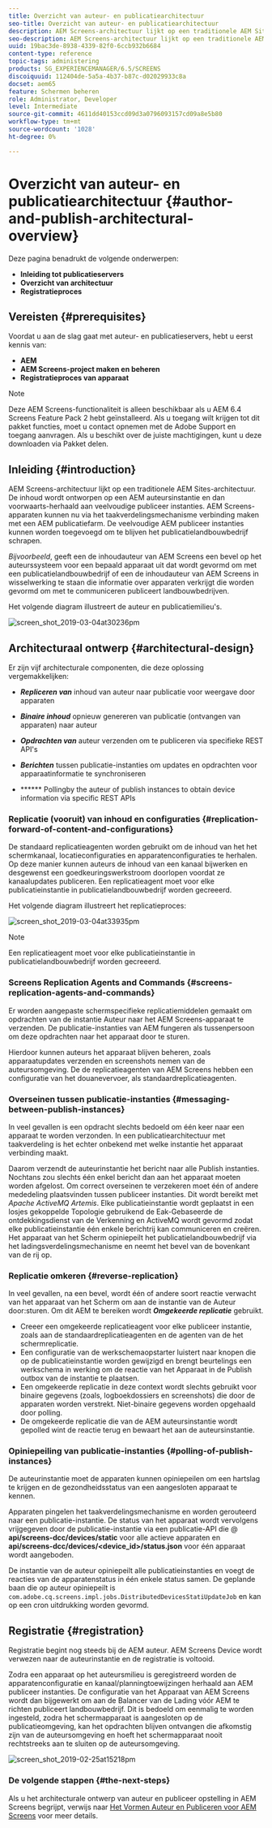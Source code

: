 ```yaml
---
title: Overzicht van auteur- en publicatiearchitectuur
seo-title: Overzicht van auteur- en publicatiearchitectuur
description: AEM Screens-architectuur lijkt op een traditionele AEM Sites-architectuur. De inhoud wordt ontworpen op een AEM auteursinstantie en dan voorwaarts-herhaald aan veelvoudige publiceer instanties. Volg deze pagina voor meer informatie over auteur en publiceer een architecturaal overzicht.
seo-description: AEM Screens-architectuur lijkt op een traditionele AEM Sites-architectuur. De inhoud wordt ontworpen op een AEM auteursinstantie en dan voorwaarts-herhaald aan veelvoudige publiceer instanties. Volg deze pagina voor meer informatie over auteur en publiceer een architecturaal overzicht.
uuid: 19bac3de-8938-4339-82f0-6ccb932b6684
content-type: reference
topic-tags: administering
products: SG_EXPERIENCEMANAGER/6.5/SCREENS
discoiquuid: 112404de-5a5a-4b37-b87c-d02029933c8a
docset: aem65
feature: Schermen beheren
role: Administrator, Developer
level: Intermediate
source-git-commit: 4611dd40153ccd09d3a0796093157cd09a8e5b80
workflow-type: tm+mt
source-wordcount: '1028'
ht-degree: 0%

---
```



# Overzicht van auteur- en publicatiearchitectuur {#author-and-publish-architectural-overview}

Deze pagina benadrukt de volgende onderwerpen:

* **Inleiding tot publicatieservers**
* **Overzicht van architectuur**
* **Registratieproces**

## Vereisten {#prerequisites}

Voordat u aan de slag gaat met auteur- en publicatieservers, hebt u eerst kennis van:

* **AEM**
* **AEM Screens-project maken en beheren**
* **Registratieproces van apparaat**

>[!NOTE]
>
>Deze AEM Screens-functionaliteit is alleen beschikbaar als u AEM 6.4 Screens Feature Pack 2 hebt geïnstalleerd. Als u toegang wilt krijgen tot dit pakket functies, moet u contact opnemen met de Adobe Support en toegang aanvragen. Als u beschikt over de juiste machtigingen, kunt u deze downloaden via Pakket delen.

## Inleiding {#introduction}

AEM Screens-architectuur lijkt op een traditionele AEM Sites-architectuur. De inhoud wordt ontworpen op een AEM auteursinstantie en dan voorwaarts-herhaald aan veelvoudige publiceer instanties. AEM Screens-apparaten kunnen nu via het taakverdelingsmechanisme verbinding maken met een AEM publicatiefarm. De veelvoudige AEM publiceer instanties kunnen worden toegevoegd om te blijven het publicatielandbouwbedrijf schrapen.

*Bijvoorbeeld*, geeft een de inhoudauteur van AEM Screens een bevel op het auteurssysteem voor een bepaald apparaat uit dat wordt gevormd om met een publicatielandbouwbedrijf of een de inhoudauteur van AEM Screens in wisselwerking te staan die informatie over apparaten verkrijgt die worden gevormd om met te communiceren publiceert landbouwbedrijven.

Het volgende diagram illustreert de auteur en publicatiemilieu&#39;s.

![screen_shot_2019-03-04at30236pm](assets/screen_shot_2019-03-04at30236pm.png)

## Architecturaal ontwerp {#architectural-design}

Er zijn vijf architecturale componenten, die deze oplossing vergemakkelijken:

* ***Repliceren van*** inhoud van auteur naar publicatie voor weergave door apparaten

* ***Binaire inhoud*** opnieuw genereren van publicatie (ontvangen van apparaten) naar auteur
* ***Opdrachten van*** auteur verzenden om te publiceren via specifieke REST API&#39;s
* ***Berichten*** tussen publicatie-instanties om updates en opdrachten voor apparaatinformatie te synchroniseren
* ****** Pollingby the auteur of publish instances to obtain device information via specific REST APIs

### Replicatie (vooruit) van inhoud en configuraties {#replication-forward-of-content-and-configurations}

De standaard replicatieagenten worden gebruikt om de inhoud van het het schermkanaal, locatieconfiguraties en apparatenconfiguraties te herhalen. Op deze manier kunnen auteurs de inhoud van een kanaal bijwerken en desgewenst een goedkeuringswerkstroom doorlopen voordat ze kanaalupdates publiceren. Een replicatieagent moet voor elke publicatieinstantie in publicatielandbouwbedrijf worden gecreeerd.

Het volgende diagram illustreert het replicatieproces:

![screen_shot_2019-03-04at33935pm](assets/screen_shot_2019-03-04at33935pm.png)

>[!NOTE]
>
>Een replicatieagent moet voor elke publicatieinstantie in publicatielandbouwbedrijf worden gecreeerd.

### Screens Replication Agents and Commands {#screens-replication-agents-and-commands}

Er worden aangepaste schermspecifieke replicatiemiddelen gemaakt om opdrachten van de instantie Auteur naar het AEM Screens-apparaat te verzenden. De publicatie-instanties van AEM fungeren als tussenpersoon om deze opdrachten naar het apparaat door te sturen.

Hierdoor kunnen auteurs het apparaat blijven beheren, zoals apparaatupdates verzenden en screenshots nemen van de auteursomgeving. De de replicatieagenten van AEM Screens hebben een configuratie van het douanevervoer, als standaardreplicatieagenten.

### Overseinen tussen publicatie-instanties {#messaging-between-publish-instances}

In veel gevallen is een opdracht slechts bedoeld om één keer naar een apparaat te worden verzonden. In een publicatiearchitectuur met taakverdeling is het echter onbekend met welke instantie het apparaat verbinding maakt.

Daarom verzendt de auteurinstantie het bericht naar alle Publish instanties. Nochtans zou slechts één enkel bericht dan aan het apparaat moeten worden afgelost. Om correct overseinen te verzekeren moet één of andere mededeling plaatsvinden tussen publiceer instanties. Dit wordt bereikt met *Apache ActiveMQ Artemis*. Elke publicatieinstantie wordt geplaatst in een losjes gekoppelde Topologie gebruikend de Eak-Gebaseerde de ontdekkingsdienst van de Verkenning en ActiveMQ wordt gevormd zodat elke publicatieinstantie één enkele berichtrij kan communiceren en creëren. Het apparaat van het Scherm opiniepeilt het publicatielandbouwbedrijf via het ladingsverdelingsmechanisme en neemt het bevel van de bovenkant van de rij op.

### Replicatie omkeren {#reverse-replication}

In veel gevallen, na een bevel, wordt één of andere soort reactie verwacht van het apparaat van het Scherm om aan de instantie van de Auteur door:sturen. Om dit AEM te bereiken wordt ***Omgekeerde replicatie*** gebruikt.

* Creeer een omgekeerde replicatieagent voor elke publiceer instantie, zoals aan de standaardreplicatieagenten en de agenten van de het schermreplicatie.
* Een configuratie van de werkschemaopstarter luistert naar knopen die op de publicatieinstantie worden gewijzigd en brengt beurtelings een werkschema in werking om de reactie van het Apparaat in de Publish outbox van de instantie te plaatsen.
* Een omgekeerde replicatie in deze context wordt slechts gebruikt voor binaire gegevens (zoals, logboekdossiers en screenshots) die door de apparaten worden verstrekt. Niet-binaire gegevens worden opgehaald door polling.
* De omgekeerde replicatie die van de AEM auteursinstantie wordt gepolled wint de reactie terug en bewaart het aan de auteursinstantie.

### Opiniepeiling van publicatie-instanties {#polling-of-publish-instances}

De auteurinstantie moet de apparaten kunnen opiniepeilen om een hartslag te krijgen en de gezondheidsstatus van een aangesloten apparaat te kennen.

Apparaten pingelen het taakverdelingsmechanisme en worden gerouteerd naar een publicatie-instantie. De status van het apparaat wordt vervolgens vrijgegeven door de publicatie-instantie via een publicatie-API die @ **api/screens-dcc/devices/static** voor alle actieve apparaten en **api/screens-dcc/devices/&lt;device_id>/status.json** voor één apparaat wordt aangeboden.

De instantie van de auteur opiniepeilt alle publicatieinstanties en voegt de reacties van de apparatenstatus in één enkele status samen. De geplande baan die op auteur opiniepeilt is `com.adobe.cq.screens.impl.jobs.DistributedDevicesStatiUpdateJob` en kan op een cron uitdrukking worden gevormd.

## Registratie {#registration}

Registratie begint nog steeds bij de AEM auteur. AEM Screens Device wordt verwezen naar de auteurinstantie en de registratie is voltooid.

Zodra een apparaat op het auteursmilieu is geregistreerd worden de apparatenconfiguratie en kanaal/planningtoewijzingen herhaald aan AEM publiceer instanties. De configuratie van het Apparaat van AEM Screens wordt dan bijgewerkt om aan de Balancer van de Lading vóór AEM te richten publiceert landbouwbedrijf. Dit is bedoeld om eenmalig te worden ingesteld, zodra het schermapparaat is aangesloten op de publicatieomgeving, kan het opdrachten blijven ontvangen die afkomstig zijn van de auteursomgeving en hoeft het schermapparaat nooit rechtstreeks aan te sluiten op de auteursomgeving.

![screen_shot_2019-02-25at15218pm](assets/screen_shot_2019-02-25at15218pm.png)

### De volgende stappen {#the-next-steps}

Als u het architecturale ontwerp van auteur en publiceer opstelling in AEM Screens begrijpt, verwijs naar [Het Vormen Auteur en Publiceren voor AEM Screens](author-and-publish.md) voor meer details.
